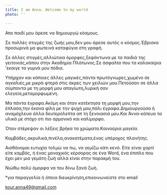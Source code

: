 ```yaml
---
title: I am Anna. Welcome to my world
photo: ''

---
```

Απο παιδί μου άρεσε να δημιουργώ κόσμους.

Σε πολλές στιγμές της ζωής μου,δεν μου άρεσε αυτός ο κόσμος.Έβρισκα προσωρινά μα φωτεινά καταφύγια στη γραφή.

Σε άλλες στιγμές,αλλιώτικα όμορφες,ξεφάντωνα με τα παιδιά της γειτονιάς,κάπου στην Ακαδημία Πλάτωνος.Σε άσφαλτο που τα καλοκαίρια 'εκαιγε τα γυμνά μου πόδια.

Υπήρχαν και κάποιες άλλες μαγικές,πάντα πρωτόγνωρες,χωμένο σε αγκαλιές,με μικρά φτερά στις άκρες των χειλιών μου.Πετούσαν σε άλλα σύμπαντα με τη μορφή μου απαγίωτη,λυρική σαν ελεγεία,μεταμορφωμένη.

Μα πάντα έγραφα.Ακόμη και όταν κατέκτησα τη μορφή μου,την έπλασα,την έκανα φίλη με την ψυχή μου,πάλι έγραφα.Δημιουργούσα ή αναμόχλευα άλλα δευτερόλεπτα απ τη ξενοιασιά μου.Και Άννα-κάτευα τα υλικά με στόχο οτι πιο αρμονικό και καλίμορφο.

Όταν στέρεψαν οι λέξεις βρήκα τα χρώματα.Καινούρια μαγεία.

Καμβάδες,ακρυλικά,πινέλα,ανακατέματα,ένας υπέροχος πλανήτης.

Αισθάνομαι ευτυχία τολμώ να πω, να γεμίζω κάτι κενό. Είτε είναι χαρτί είτε καμβάς, ή ένας μοναχικός κέρσορας σε ένα Word, ένα έπιπλο που έχει μεν μια γεμάτη ζωή αλλά είναι στην παρακμή του.

Νιώθω πολύ όμορφα να του δίνω ξανά ζωή.

\*για παραγγελία ή όποια διευκρίνηση,επικοινωνείστε στο email

kour.anna49@gmail.com